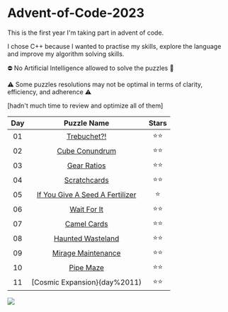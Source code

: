 # Advent-of-Code-2023
This is the first year I'm taking part in advent of code. 

I chose C++ because I wanted to practise my skills, explore the language and improve my algorithm solving skills.

⛔️ No Artificial Intelligence allowed to solve the puzzles 🙂

⚠️ Some puzzles resolutions may not be optimal in terms of clarity, efficiency, and adherence ⚠️

[hadn't much time to review and optimize all of them]

 Day | Puzzle Name | Stars |
 :-:| :-: | :-: |
 01 | [Trebuchet?!](day%201) | ⭐️⭐️ |
 02 | [Cube Conundrum](day%202) | ⭐️⭐️ |
 03 | [Gear Ratios](day%203) | ⭐️⭐️ |
 04 | [Scratchcards](day%204) | ⭐️⭐️ |
 05 | [If You Give A Seed A Fertilizer](day%205) | ⭐️ |
 06 | [Wait For It](day%206) | ⭐️⭐️ |
 07 | [Camel Cards](day%207) | ⭐️⭐️ |
 08 | [Haunted Wasteland](day%208) | ⭐️⭐️ |
 09 | [Mirage Maintenance](day%209) | ⭐️⭐️ |
 10 | [Pipe Maze](day%2010) | ⭐️⭐️ |
 11 | [Cosmic Expansion}(day%2011) | ⭐️⭐️ |

<p align="left">
  <a href="https://skillicons.dev">
    <img src="https://skillicons.dev/icons?i=cpp" />
  </a>
</p>

